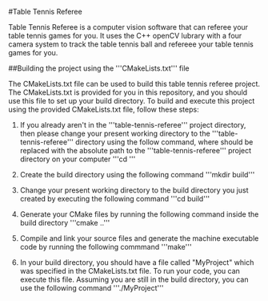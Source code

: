 #Table Tennis Referee

Table Tennis Referee is a computer vision software that can referee your table tennis games for you. It uses the C++ openCV lubrary with a four camera system to track the table tennis ball and refereee your table tennis games for you.

##Building the project using the '''CMakeLists.txt''' file

The CMakeLists.txt file can be used to build this table tennis referee project. The CMakeLists.txt is provided for you in this repository, and you should use this file to set up your build directory. To build and execute this project using the provided CMakeLists.txt file, follow these steps:

1. If you already aren't in the '''table-tennis-referee''' project directory, then please change your present working directory to the '''table-tennis-referee''' directory using the follow command, where <path to project> should be replaced with the absolute path to the '''table-tennis-referee''' project directory on your computer
'''cd <path to project>'''

2. Create the build directory using the following command
'''mkdir build'''

3. Change your present working directory to the build directory you just created by executing the following command
'''cd build'''

4. Generate your CMake files by running the following command inside the build directory
'''cmake ..'''

5. Compile and link your source files and generate the machine executable code by running the following commmand
'''make'''

6. In your build directory, you should have a file called "MyProject" which was specified in the CMakeLists.txt file. To run your code, you can execute this file. Assuming you are still in the build directory, you can use the following command
'''./MyProject'''